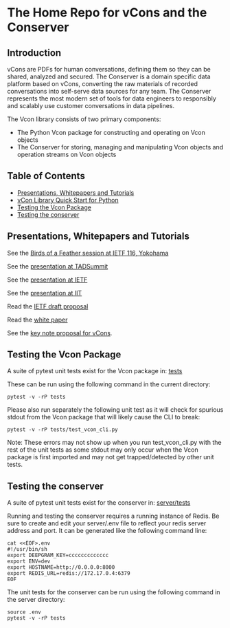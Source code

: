 # The Home Repo for vCons and the Conserver

## Introduction
vCons are PDFs for human conversations, defining them so they can be shared, analyzed and secured. The Conserver is a domain specific data platform based on vCons, converting the raw materials of recorded conversations into self-serve data sources for any team. The Conserver represents the most modern set of tools for data engineers to responsibly and scalably use customer conversations in data pipelines. 

The Vcon library consists of two primary components:

  * The Python Vcon package for constructing and operating on Vcon objects
  * The Conserver for storing, managing and manipulating Vcon objects and operation streams on Vcon objects

## Table of Contents

  + [Presentations, Whitepapers and Tutorials](#presentations-whitepapers-and-tutorials)
  + [vCon Library Quick Start for Python](https://github.com/vcon-dev/vcon/wiki/Library-Quick-Start)
  + [Testing the Vcon Package](#testing-the-vcon-package)
  + [Testing the conserver](#testing-the-conserver)

## Presentations, Whitepapers and Tutorials

See the [Birds of a Feather session at IETF 116, Yokohama](https://youtu.be/EF2OMbo6Qj4)

See the [presentation at TADSummit](https://youtu.be/ZBRJ6FcVblc)

See the [presentation at IETF](https://youtu.be/dJsPzZITr_g?t=243)

See the [presentation at IIT](https://youtu.be/s-pjgpBOQqc)

Read the [IETF draft proposal](https://datatracker.ietf.org/doc/html/draft-petrie-vcon-01)

Read the [white paper](https://docs.google.com/document/d/1TV8j29knVoOJcZvMHVFDaan0OVfraH_-nrS5gW4-DEA/edit?usp=sharing)

See the [key note proposal for vCons](https://blog.tadsummit.com/2021/12/08/strolid-keynote-vcons/).


## Testing the Vcon Package
A suite of pytest unit tests exist for the Vcon package in: [tests](tests)

These can be run using the following command in the current directory:

    pytest -v -rP tests


Please also run separately the following unit test as it will check for spurious stdout from the Vcon package that will likely cause the CLI to break:

    pytest -v -rP tests/test_vcon_cli.py

Note: These errors may not show up when you run test_vcon_cli.py with the rest of the unit tests as some stdout may only occur when the Vcon package is first imported and may not get trapped/detected by other unit tests.


## Testing the conserver
A suite of pytest unit tests exist for the conserver in: [server/tests](server/tests)

Running and testing the conserver requires a running instance of Redis.
Be sure to create and edit your server/.env file to reflect your redis server address and port.
It can be generated like the following command line:

    cat <<EOF>.env
    #!/usr/bin/sh
    export DEEPGRAM_KEY=ccccccccccccc
    export ENV=dev
    export HOSTNAME=http://0.0.0.0:8000
    export REDIS_URL=redis://172.17.0.4:6379
    EOF

The unit tests for the conserver can be run using the following command in the server directory:

    source .env
    pytest -v -rP tests

